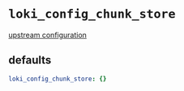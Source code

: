 
# `loki_config_chunk_store`

[upstream configuration](https://grafana.com/docs/loki/latest/configuration/#chunk_store_config)

## defaults

```yaml
loki_config_chunk_store: {}
```
